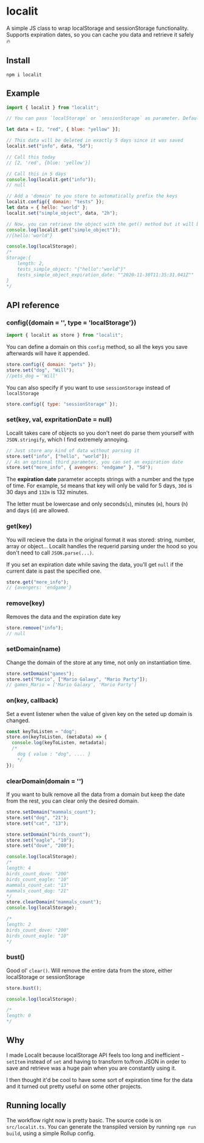 # localit

A simple JS class to wrap localStorage and sessionStorage functionality. Supports expiration dates, so you can cache you data and retrieve it safely 🔥

## Install

`npm i localit`

## Example

```js
import { localit } from "localit";

// You can pass `localStorage` or `sessionStorage` as parameter. Defaults to `localStorage`

let data = [2, "red", { blue: "yellow" }];

// This data will be deleted in exactly 5 days since it was saved
localit.set("info", data, "5d");

// Call this today
// [2, 'red', {blue: 'yellow'}]

// Call this in 5 days
console.log(localit.get("info"));
// null

// Add a 'domain' to you store to automatically prefix the keys
localit.config({ domain: "tests" });
let data = { hello: "world" };
localit.set("simple_object", data, "2h");

// Now, you can retrieve the object with the get() method but it will be stores under the key 'tests_simple_object'
console.log(localit.get("simple_object"));
//{hello:'world'}

console.log(localStorage);
/*
Storage:{
    length: 2,
    tests_simple_object: "{"hello":"world"}"
    tests_simple_object_expiration_date: ""2020-11-30T11:35:31.041Z""
}
*/
```

## API reference

### config({domain = '', type = 'localStorage'})

```js
import { localit as store } from "localit";
```

You can define a domain on this `config` method, so all the keys you save afterwards will have it appended.

```js
store.config({ domain: "pets" });
store.set("dog", "Will");
//pets_dog = 'Will'
```

You can also specify if you want to use `sessionStorage` instead of `localStorage`

```js
store.config({ type: "sessionStorage" });
```

### set(key, val, expritationDate = null)

Localit takes care of objects so you don't neet do parse them yourself with `JSON.stringify`, which I find extremely annoying.

```js
// Just store any kind of data without parsing it
store.set("info", ["hello", "world"]);
// As an optional third parameter, you can set an expiration date
store.set("more_info", { avengers: "endgame" }, "5d");
```

The **expiration date** parameter accepts strings with a number and the type of time. For example, `5d` means that key will only be valid for 5 days, `30d` is 30 days and `132m` is 132 minutes.

The letter must be lowercase and only seconds(`s`), minutes (`m`), hours (`h`) and days (`d`) are allowed.

### get(key)

You will recieve the data in the original format it was stored: string, number, array or object... Localit handles the requerid parsing under the hood so you don't need to call `JSON.parse(...)`.

If you set an expiration date while saving the data, you'll get `null` if the current date is past the specified one.

```js
store.get("more_info");
// {avengers: 'endgame'}
```

### remove(key)

Removes the data and the expiration date key

```js
store.remove("info");
// null
```

### setDomain(name)

Change the domain of the store at any time, not only on instantiation time.

```js
store.setDomain("games");
store.set("Mario", ["Mario Galaxy", "Mario Party"]);
// games_Mario = ['Mario Galaxy', 'Mario Party']
```

### on(key, callback)

Set a event listener when the value of given key on the seted up domain is changed.

```js
const keyToListen = "dog";
store.on(keyToListen, (metaData) => {
  console.log(keyToListen, metadata);
  /*
    dog { value : "dog", .... }
    */
});
```

### clearDomain(domain = '')

If you want to bulk remove all the data from a domain but keep the date from the rest, you can clear only the desired domain.

```js
store.setDomain("mammals_count");
store.set("dog", "21");
store.set("cat", "13");

store.setDomain("birds_count");
store.set("eagle", "10");
store.set("dove", "200");

console.log(localStorage);
/*
length: 4
birds_count_dove: "200"
birds_count_eagle: "10"
mammals_count_cat: "13"
mammals_count_dog: "21"
*/
store.clearDomain("mammals_count");
console.log(localStorage);

/*
length: 2
birds_count_dove: "200"
birds_count_eagle: "10"
*/
```

### bust()

Good ol' `clear()`. Will remove the entire data from the store, either localStorage or sessionStorage

```js
store.bust();

console.log(localStorage);

/*
length: 0
*/
```

## Why

I made Localit because localStorage API feels too long and inefficient - `setItem` instead of `set` and having to transform to/from JSON in order to save and retrieve was a huge pain when you are constantly using it.

I then thought it'd be cool to have some sort of expiration time for the data and it turned out pretty useful on some other projects.

## Running locally

The workflow right now is pretty basic. The source code is on `src/localit.ts`. You can generate the transpiled version by running `npm run build`, using a simple Rollup config.
